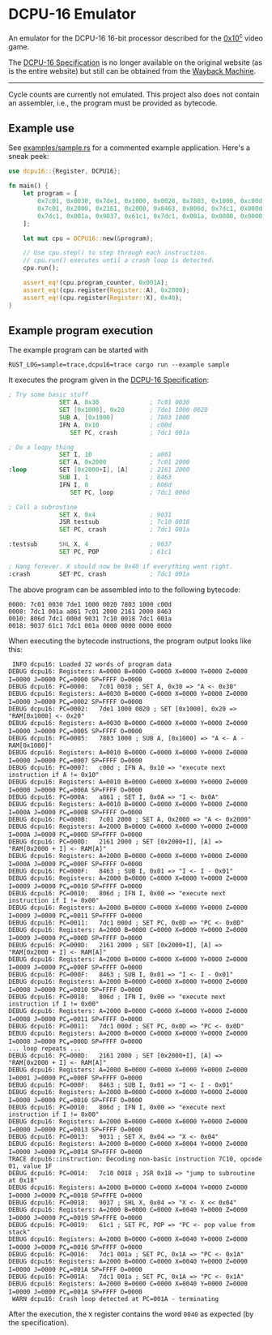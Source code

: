 # DCPU-16 Emulator

An emulator for the DCPU-16 16-bit processor described for the 
[0x10<sup>c</sup>] video game.

The [DCPU-16 Specification](docs/specification.txt) is no longer available on the
original website (as is the entire website) but still can be obtained from the [Wayback Machine].

---

Cycle counts are currently not emulated. This project also does not contain an
assembler, i.e., the program must be provided as bytecode. 

## Example use

See [examples/sample.rs] for a commented example application. Here's a sneak peek:

```rust
use dcpu16::{Register, DCPU16};

fn main() {
    let program = [
        0x7c01, 0x0030, 0x7de1, 0x1000, 0x0020, 0x7803, 0x1000, 0xc00d, 0x7dc1, 0x001a, 0xa861,
        0x7c01, 0x2000, 0x2161, 0x2000, 0x8463, 0x806d, 0x7dc1, 0x000d, 0x9031, 0x7c10, 0x0018,
        0x7dc1, 0x001a, 0x9037, 0x61c1, 0x7dc1, 0x001a, 0x0000, 0x0000, 0x0000, 0x0000,
    ];

    let mut cpu = DCPU16::new(&program);

    // Use cpu.step() to step through each instruction.
    // cpu.run() executes until a crash loop is detected.
    cpu.run();

    assert_eq!(cpu.program_counter, 0x001A);
    assert_eq!(cpu.register(Register::A), 0x2000);
    assert_eq!(cpu.register(Register::X), 0x40);
}
```

## Example program execution

The example program can be started with

```console
RUST_LOG=sample=trace,dcpu16=trace cargo run --example sample
```

It executes the program given in the [DCPU-16 Specification](docs/specification.txt):

```asm
; Try some basic stuff
              SET A, 0x30              ; 7c01 0030
              SET [0x1000], 0x20       ; 7de1 1000 0020
              SUB A, [0x1000]          ; 7803 1000
              IFN A, 0x10              ; c00d
                 SET PC, crash         ; 7dc1 001a

; Do a loopy thing
              SET I, 10                ; a861
              SET A, 0x2000            ; 7c01 2000
:loop         SET [0x2000+I], [A]      ; 2161 2000
              SUB I, 1                 ; 8463
              IFN I, 0                 ; 806d
                 SET PC, loop          ; 7dc1 000d

; Call a subroutine
              SET X, 0x4               ; 9031
              JSR testsub              ; 7c10 0018
              SET PC, crash            ; 7dc1 001a

:testsub      SHL X, 4                 ; 9037
              SET PC, POP              ; 61c1

; Hang forever. X should now be 0x40 if everything went right.
:crash        SET PC, crash            ; 7dc1 001a
```

The above program can be assembled into to the following bytecode:

```hexdump
0000: 7c01 0030 7de1 1000 0020 7803 1000 c00d
0008: 7dc1 001a a861 7c01 2000 2161 2000 8463
0010: 806d 7dc1 000d 9031 7c10 0018 7dc1 001a
0018: 9037 61c1 7dc1 001a 0000 0000 0000 0000
```

When executing the bytecode instructions, the program output looks like this:

```
 INFO dcpu16: Loaded 32 words of program data
DEBUG dcpu16: Registers: A=0000 B=0000 C=0000 X=0000 Y=0000 Z=0000 I=0000 J=0000 PC⁎=0000 SP=FFFF O=0000
DEBUG dcpu16: PC=0000:   7c01 0030 ; SET A, 0x30 => "A <- 0x30"
DEBUG dcpu16: Registers: A=0030 B=0000 C=0000 X=0000 Y=0000 Z=0000 I=0000 J=0000 PC⁎=0002 SP=FFFF O=0000
DEBUG dcpu16: PC=0002:   7de1 1000 0020 ; SET [0x1000], 0x20 => "RAM[0x1000] <- 0x20"
DEBUG dcpu16: Registers: A=0030 B=0000 C=0000 X=0000 Y=0000 Z=0000 I=0000 J=0000 PC⁎=0005 SP=FFFF O=0000
DEBUG dcpu16: PC=0005:   7803 1000 ; SUB A, [0x1000] => "A <- A - RAM[0x1000]"
DEBUG dcpu16: Registers: A=0010 B=0000 C=0000 X=0000 Y=0000 Z=0000 I=0000 J=0000 PC⁎=0007 SP=FFFF O=0000
DEBUG dcpu16: PC=0007:   c00d ; IFN A, 0x10 => "execute next instruction if A != 0x10"
DEBUG dcpu16: Registers: A=0010 B=0000 C=0000 X=0000 Y=0000 Z=0000 I=0000 J=0000 PC⁎=000A SP=FFFF O=0000
DEBUG dcpu16: PC=000A:   a861 ; SET I, 0x0A => "I <- 0x0A"
DEBUG dcpu16: Registers: A=0010 B=0000 C=0000 X=0000 Y=0000 Z=0000 I=000A J=0000 PC⁎=000B SP=FFFF O=0000
DEBUG dcpu16: PC=000B:   7c01 2000 ; SET A, 0x2000 => "A <- 0x2000"
DEBUG dcpu16: Registers: A=2000 B=0000 C=0000 X=0000 Y=0000 Z=0000 I=000A J=0000 PC⁎=000D SP=FFFF O=0000
DEBUG dcpu16: PC=000D:   2161 2000 ; SET [0x2000+I], [A] => "RAM[0x2000 + I] <- RAM[A]"
DEBUG dcpu16: Registers: A=2000 B=0000 C=0000 X=0000 Y=0000 Z=0000 I=000A J=0000 PC⁎=000F SP=FFFF O=0000
DEBUG dcpu16: PC=000F:   8463 ; SUB I, 0x01 => "I <- I - 0x01"
DEBUG dcpu16: Registers: A=2000 B=0000 C=0000 X=0000 Y=0000 Z=0000 I=0009 J=0000 PC⁎=0010 SP=FFFF O=0000
DEBUG dcpu16: PC=0010:   806d ; IFN I, 0x00 => "execute next instruction if I != 0x00"
DEBUG dcpu16: Registers: A=2000 B=0000 C=0000 X=0000 Y=0000 Z=0000 I=0009 J=0000 PC⁎=0011 SP=FFFF O=0000
DEBUG dcpu16: PC=0011:   7dc1 000d ; SET PC, 0x0D => "PC <- 0x0D"
DEBUG dcpu16: Registers: A=2000 B=0000 C=0000 X=0000 Y=0000 Z=0000 I=0009 J=0000 PC⁎=000D SP=FFFF O=0000
DEBUG dcpu16: PC=000D:   2161 2000 ; SET [0x2000+I], [A] => "RAM[0x2000 + I] <- RAM[A]"
DEBUG dcpu16: Registers: A=2000 B=0000 C=0000 X=0000 Y=0000 Z=0000 I=0009 J=0000 PC⁎=000F SP=FFFF O=0000
DEBUG dcpu16: PC=000F:   8463 ; SUB I, 0x01 => "I <- I - 0x01"
DEBUG dcpu16: Registers: A=2000 B=0000 C=0000 X=0000 Y=0000 Z=0000 I=0008 J=0000 PC⁎=0010 SP=FFFF O=0000
DEBUG dcpu16: PC=0010:   806d ; IFN I, 0x00 => "execute next instruction if I != 0x00"
DEBUG dcpu16: Registers: A=2000 B=0000 C=0000 X=0000 Y=0000 Z=0000 I=0008 J=0000 PC⁎=0011 SP=FFFF O=0000
DEBUG dcpu16: PC=0011:   7dc1 000d ; SET PC, 0x0D => "PC <- 0x0D"
DEBUG dcpu16: Registers: A=2000 B=0000 C=0000 X=0000 Y=0000 Z=0000 I=0008 J=0000 PC⁎=000D SP=FFFF O=0000
... loop repeats ...
DEBUG dcpu16: PC=000D:   2161 2000 ; SET [0x2000+I], [A] => "RAM[0x2000 + I] <- RAM[A]"
DEBUG dcpu16: Registers: A=2000 B=0000 C=0000 X=0000 Y=0000 Z=0000 I=0001 J=0000 PC⁎=000F SP=FFFF O=0000
DEBUG dcpu16: PC=000F:   8463 ; SUB I, 0x01 => "I <- I - 0x01"
DEBUG dcpu16: Registers: A=2000 B=0000 C=0000 X=0000 Y=0000 Z=0000 I=0000 J=0000 PC⁎=0010 SP=FFFF O=0000
DEBUG dcpu16: PC=0010:   806d ; IFN I, 0x00 => "execute next instruction if I != 0x00"
DEBUG dcpu16: Registers: A=2000 B=0000 C=0000 X=0000 Y=0000 Z=0000 I=0000 J=0000 PC⁎=0013 SP=FFFF O=0000
DEBUG dcpu16: PC=0013:   9031 ; SET X, 0x04 => "X <- 0x04"
DEBUG dcpu16: Registers: A=2000 B=0000 C=0000 X=0004 Y=0000 Z=0000 I=0000 J=0000 PC⁎=0014 SP=FFFF O=0000
TRACE dcpu16::instruction: Decoding non-basic instruction 7C10, opcode 01, value 1F
DEBUG dcpu16: PC=0014:   7c10 0018 ; JSR 0x18 => "jump to subroutine at 0x18"
DEBUG dcpu16: Registers: A=2000 B=0000 C=0000 X=0004 Y=0000 Z=0000 I=0000 J=0000 PC⁎=0018 SP=FFFE O=0000
DEBUG dcpu16: PC=0018:   9037 ; SHL X, 0x04 => "X <- X << 0x04"
DEBUG dcpu16: Registers: A=2000 B=0000 C=0000 X=0040 Y=0000 Z=0000 I=0000 J=0000 PC⁎=0019 SP=FFFE O=0000
DEBUG dcpu16: PC=0019:   61c1 ; SET PC, POP => "PC <- pop value from stack"
DEBUG dcpu16: Registers: A=2000 B=0000 C=0000 X=0040 Y=0000 Z=0000 I=0000 J=0000 PC⁎=0016 SP=FFFF O=0000
DEBUG dcpu16: PC=0016:   7dc1 001a ; SET PC, 0x1A => "PC <- 0x1A"
DEBUG dcpu16: Registers: A=2000 B=0000 C=0000 X=0040 Y=0000 Z=0000 I=0000 J=0000 PC⁎=001A SP=FFFF O=0000
DEBUG dcpu16: PC=001A:   7dc1 001a ; SET PC, 0x1A => "PC <- 0x1A"
DEBUG dcpu16: Registers: A=2000 B=0000 C=0000 X=0040 Y=0000 Z=0000 I=0000 J=0000 PC⁎=001A SP=FFFF O=0000
 WARN dcpu16: Crash loop detected at PC=001A - terminating
```

After the execution, the `X` register contains the word `0040` as expected (by the specification).

[0x10<sup>c</sup>]: https://en.wikipedia.org/wiki/0x10c
[DCPU-16 Specification]: docs/specification.txt
[Wayback Machine]: http://web.archive.org/web/20120504005858/http://0x10c.com/doc/dcpu-16.txt
[examples/sample.rs]: examples/sample.rs
